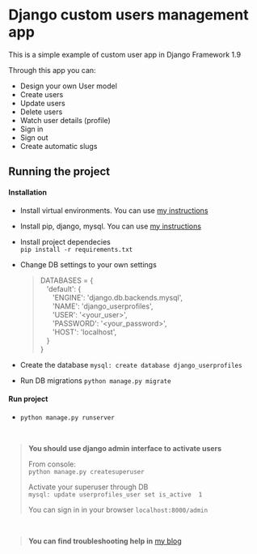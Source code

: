 # Django custom users management app

This is a simple example of custom user app in Django Framework 1.9 


Through this app you can:

* Design your own User model
* Create users
* Update users
* Delete users
* Watch user details (profile)
* Sign in
* Sign out
* Create automatic slugs


## Running the project

#### Installation

* Install virtual environments. You can use [my instructions](https://itbinnacle.wordpress.com/2015/02/09/starting-with-virtuale-environments-virtualenv/)
* Install pip, django, mysql. You can use [my instructions](https://itbinnacle.wordpress.com/2015/01/29/starting-with-django-mysql-on-mac-osx/)
* Install project dependecies  
	```pip install -r requirements.txt```
* Change DB settings to your own settings  
	> DATABASES = {  
	>     &nbsp;&nbsp;&nbsp;'default': {  
	>         &nbsp;&nbsp;&nbsp;&nbsp;&nbsp;&nbsp;'ENGINE': 'django.db.backends.mysql',   
	>         &nbsp;&nbsp;&nbsp;&nbsp;&nbsp;&nbsp;'NAME': 'django_userprofiles',        
	>         &nbsp;&nbsp;&nbsp;&nbsp;&nbsp;&nbsp;'USER': '\<your_user>',  
	>         &nbsp;&nbsp;&nbsp;&nbsp;&nbsp;&nbsp;'PASSWORD': '\<your_password>',  
	>         &nbsp;&nbsp;&nbsp;&nbsp;&nbsp;&nbsp;'HOST': 'localhost',       
	>  &nbsp;&nbsp;&nbsp;}  
	> }  

* Create the database 
	```mysql: create database django_userprofiles```
* Run DB migrations
	```python manage.py migrate ```


#### Run project 

* ```python manage.py runserver```

&nbsp;

> **You should use django admin interface to activate users**  
> 
> From console:   
> ```python manage.py createsuperuser```   
> 
> Activate your superuser through DB    
> ```mysql: update userprofiles_user set is_active  1```   
> 
> You can sign in in your browser
> ```localhost:8000/admin```   
 

&nbsp;

> **You can find troubleshooting help in** [my blog](https://itbinnacle.wordpress.com/) 
